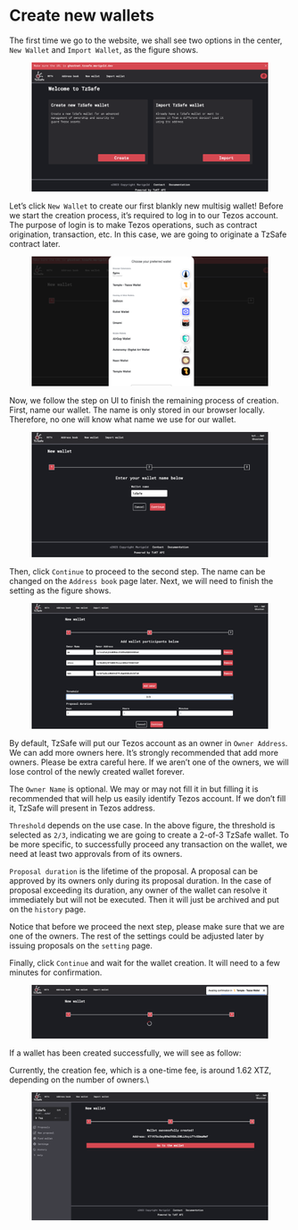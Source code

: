 # Create new wallets

The first time we go to the website, we shall see two options in the center, `New Wallet` and `Import Wallet`, as the figure shows.

<figure><img src="../.gitbook/assets/image (7).png" alt=""><figcaption></figcaption></figure>

Let’s click `New Wallet` to create our first blankly new multisig wallet! Before we start the creation process, it’s required to log in to our Tezos account. The purpose of login is to make Tezos operations, such as contract origination, transaction, etc. In this case, we are going to originate a TzSafe contract later.

<figure><img src="../.gitbook/assets/image (54).png" alt=""><figcaption></figcaption></figure>

Now, we follow the step on UI to finish the remaining process of creation. First, name our wallet. The name is only stored in our browser locally. Therefore, no one will know what name we use for our wallet.

<figure><img src="../.gitbook/assets/image (4).png" alt=""><figcaption></figcaption></figure>

Then, click `Continue` to proceed to the second step. The name can be changed on the `Address book` page later. Next, we will need to finish the setting as the figure shows.

<figure><img src="../.gitbook/assets/image (61).png" alt=""><figcaption></figcaption></figure>

By default, TzSafe will put our Tezos account as an owner in `Owner Address`_._ We can add more owners here.  It’s strongly recommended that add more owners. Please be extra careful here. If we aren’t one of the owners, we will lose control of the newly created wallet forever.

The `Owner Name` is optional. We may or may not fill it in but filling it is recommended that will help us easily identify Tezos account. If we don’t fill it, TzSafe will present in Tezos address.

`Threshold` depends on the use case. In the above figure, the threshold is selected as `2/3`, indicating we are going to create a 2-of-3 TzSafe wallet. To be more specific, to successfully proceed any transaction on the wallet, we need at least two approvals from of its owners.&#x20;

`Proposal duration` is the lifetime of the proposal. A proposal can be approved by its owners only during its proposal duration. In the case of proposal exceeding its duration, any owner of the wallet can resolve it immediately but will not be executed. Then it will just be archived and put on the `history` page.

Notice that before we proceed the next step, please make sure that we are one of the owners. The rest of the settings could be adjusted later by issuing proposals on the `setting` page.

Finally, click `Continue` and wait for the wallet creation. It will need to a few minutes for confirmation.

<figure><img src="../.gitbook/assets/image (3).png" alt=""><figcaption></figcaption></figure>

If a wallet has been created successfully, we will see as follow:

Currently, the creation fee, which is a one-time fee, is around 1.62 XTZ, depending on the number of owners.\


<figure><img src="../.gitbook/assets/image (44).png" alt=""><figcaption></figcaption></figure>
